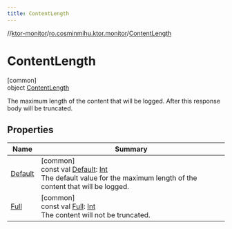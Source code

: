 ```yaml
---
title: ContentLength
---
```

//[ktor-monitor](../../../index.html)/[ro.cosminmihu.ktor.monitor](../index.html)/[ContentLength](index.html)



# ContentLength



[common]\
object [ContentLength](index.html)

The maximum length of the content that will be logged. After this response body will be truncated.



## Properties


| Name | Summary |
|---|---|
| [Default](-default.html) | [common]<br>const val [Default](-default.html): [Int](https://kotlinlang.org/api/core/kotlin-stdlib/kotlin/-int/index.html)<br>The default value for the maximum length of the content that will be logged. |
| [Full](-full.html) | [common]<br>const val [Full](-full.html): [Int](https://kotlinlang.org/api/core/kotlin-stdlib/kotlin/-int/index.html)<br>The content will not be truncated. |
